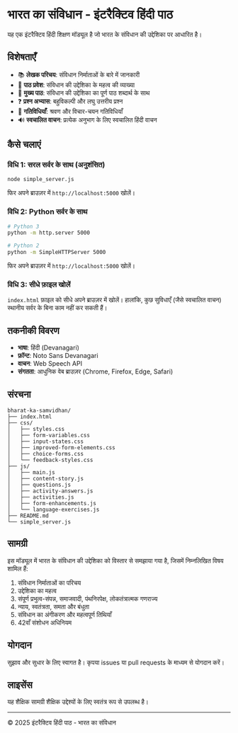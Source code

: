 # भारत का संविधान - इंटरैक्टिव हिंदी पाठ

यह एक इंटरैक्टिव हिंदी शिक्षण मॉड्यूल है जो भारत के संविधान की उद्देशिका पर आधारित है।

## विशेषताएँ

- 📚 **लेखक परिचय**: संविधान निर्माताओं के बारे में जानकारी
- 📝 **पाठ प्रवेश**: संविधान की उद्देशिका के महत्व की व्याख्या
- 📖 **मुख्य पाठ**: संविधान की उद्देशिका का पूर्ण पाठ शब्दार्थ के साथ
- ❓ **प्रश्न अभ्यास**: बहुविकल्पी और लघु उत्तरीय प्रश्न
- 🎯 **गतिविधियाँ**: श्रवण और विचार-चयन गतिविधियाँ
- 🔊 **स्वचालित वाचन**: प्रत्येक अनुभाग के लिए स्वचालित हिंदी वाचन

## कैसे चलाएं

### विधि 1: सरल सर्वर के साथ (अनुशंसित)

```bash
node simple_server.js
```

फिर अपने ब्राउज़र में `http://localhost:5000` खोलें।

### विधि 2: Python सर्वर के साथ

```bash
# Python 3
python -m http.server 5000

# Python 2
python -m SimpleHTTPServer 5000
```

फिर अपने ब्राउज़र में `http://localhost:5000` खोलें।

### विधि 3: सीधे फ़ाइल खोलें

`index.html` फ़ाइल को सीधे अपने ब्राउज़र में खोलें। हालांकि, कुछ सुविधाएँ (जैसे स्वचालित वाचन) स्थानीय सर्वर के बिना काम नहीं कर सकती हैं।

## तकनीकी विवरण

- **भाषा**: हिंदी (Devanagari)
- **फ़ॉन्ट**: Noto Sans Devanagari
- **वाचन**: Web Speech API
- **संगतता**: आधुनिक वेब ब्राउज़र (Chrome, Firefox, Edge, Safari)

## संरचना

```
bharat-ka-samvidhan/
├── index.html
├── css/
│   ├── styles.css
│   ├── form-variables.css
│   ├── input-states.css
│   ├── improved-form-elements.css
│   ├── choice-forms.css
│   └── feedback-styles.css
├── js/
│   ├── main.js
│   ├── content-story.js
│   ├── questions.js
│   ├── activity-answers.js
│   ├── activities.js
│   ├── form-enhancements.js
│   └── language-exercises.js
├── README.md
└── simple_server.js
```

## सामग्री

इस मॉड्यूल में भारत के संविधान की उद्देशिका को विस्तार से समझाया गया है, जिसमें निम्नलिखित विषय शामिल हैं:

1. संविधान निर्माताओं का परिचय
2. उद्देशिका का महत्व
3. संपूर्ण प्रभुत्व-संपन्न, समाजवादी, पंथनिरपेक्ष, लोकतंत्रात्मक गणराज्य
4. न्याय, स्वतंत्रता, समता और बंधुता
5. संविधान का अंगीकरण और महत्वपूर्ण तिथियाँ
6. 42वाँ संशोधन अधिनियम

## योगदान

सुझाव और सुधार के लिए स्वागत है। कृपया issues या pull requests के माध्यम से योगदान करें।

## लाइसेंस

यह शैक्षिक सामग्री शैक्षिक उद्देश्यों के लिए स्वतंत्र रूप से उपलब्ध है।

---

© 2025 इंटरैक्टिव हिंदी पाठ - भारत का संविधान

